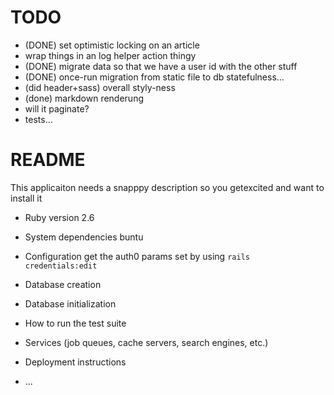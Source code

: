 # TODO

- (DONE) set optimistic locking on an article
- wrap things in an log helper action thingy
- (DONE) migrate data so that we have a user id with the other stuff
- (DONE) once-run migration from static file to db statefulness...
- (did header+sass) overall styly-ness
- (done) markdown renderung
- will it paginate?
- tests...

# README
This applicaiton needs a snapppy description so you getexcited and want to install it

* Ruby version
2.6

* System dependencies
buntu

* Configuration
get the auth0 params set by using `rails credentials:edit`

* Database creation

* Database initialization

* How to run the test suite

* Services (job queues, cache servers, search engines, etc.)

* Deployment instructions

* ...
